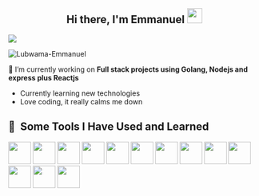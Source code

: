 <h2 align="center">Hi there, I'm Emmanuel <img src="https://raw.githubusercontent.com/MartinHeinz/MartinHeinz/master/wave.gif" width="30px"></h2>

![](https://readme-typing-svg.herokuapp.com?font=Sriracha&color=D2D86E&lines=I'm+a+Software+Developer)

<p align="left"> <img src="https://komarev.com/ghpvc/?username=Lubwama-Emmanuel&label=Profile%20views&color=0e75b6&style=flat" alt="Lubwama-Emmanuel" /> </p>

🔭 I’m currently working on **Full stack projects using Golang, Nodejs and express plus Reactjs**
- Currently learning new technologies
- Love coding,
it really calms me down

<h2> 🚀 &nbsp;Some Tools I Have Used and Learned</h2>
<p align="left">
<img src="https://cdn.jsdelivr.net/gh/devicons/devicon/icons/html5/html5-original.svg" width="45" height="45"/>
<img src="https://cdn.jsdelivr.net/gh/devicons/devicon/icons/css3/css3-original.svg" width="45" height="45"/>
<img src="https://cdn.jsdelivr.net/gh/devicons/devicon/icons/javascript/javascript-plain.svg" width="45" height="45"/>
<img src="https://cdn.jsdelivr.net/gh/devicons/devicon/icons/typescript/typescript-original.svg" width="45" height="45"/>
<img src="https://cdn.jsdelivr.net/gh/devicons/devicon/icons/nodejs/nodejs-original-wordmark.svg" width="45" height="45"/>
<img src="https://cdn.jsdelivr.net/gh/devicons/devicon/icons/mongodb/mongodb-original-wordmark.svg" width="45" height="45" />
<img src="https://cdn.jsdelivr.net/gh/devicons/devicon/icons/linux/linux-original.svg" width="45" height="45"/>
<img src="https://cdn.jsdelivr.net/gh/devicons/devicon/icons/heroku/heroku-original-wordmark.svg" width="45" height="45"/>
<img src="https://cdn.jsdelivr.net/gh/devicons/devicon/icons/express/express-original-wordmark.svg" width="45" height="45"/>
<img src="https://cdn.jsdelivr.net/gh/devicons/devicon/icons/docker/docker-plain.svg" width="45" height="45"/>
<img src="https://cdn.jsdelivr.net/gh/devicons/devicon/icons/kubernetes/kubernetes-plain.svg" width="45" height="45"/>
<img src="https://cdn.jsdelivr.net/gh/devicons/devicon/icons/amazonwebservices/amazonwebservices-original.svg" width="45" height="45"/>
<img src="https://cdn.jsdelivr.net/gh/devicons/devicon/icons/bash/bash-plain.svg" width="45" height="45" />
</p>


<!---
Lubwama-Emmanuel/Lubwama-Emmanuel is a ✨ special ✨ repository because its `README.md` (this file) appears on your GitHub profile.
You can click the Preview link to take a look at your changes.
--->
